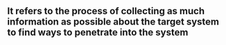 ## It refers to the process of collecting as much information as possible about the target system to find ways to penetrate into the system

